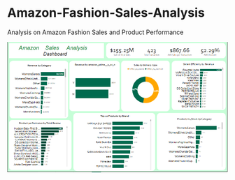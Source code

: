 # Amazon-Fashion-Sales-Analysis
Analysis on Amazon Fashion Sales and Product Performance 

![image alt](https://github.com/olivilchukwuemeka/Amazon-Fashion-Sales-Analysis/blob/cb3b5090464b0df373d18ba6bed05a29249b3b05/Amazon%20Sales%20Analysis%20Dashboard.png)

